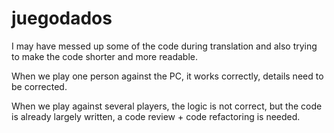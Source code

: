 # juegodados
I may have messed up some of the code during translation and also trying to make the code shorter and more readable.


When we play one person against the PC, it works correctly, details need to be corrected.

When we play against several players, the logic is not correct, but the code is already largely written, a code review + code refactoring is needed.